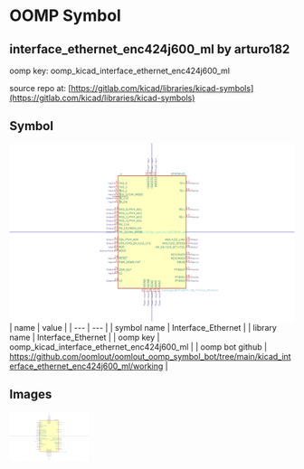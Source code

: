 # OOMP Symbol  
## interface_ethernet_enc424j600_ml  by arturo182  
  
oomp key: oomp_kicad_interface_ethernet_enc424j600_ml  
  
source repo at: [https://gitlab.com/kicad/libraries/kicad-symbols](https://gitlab.com/kicad/libraries/kicad-symbols)  
## Symbol  
  
[![working.png](working_600.png)](working.png)  
| name | value | 
| --- | --- | 
| symbol name | Interface_Ethernet | 
| library name | Interface_Ethernet | 
| oomp key | oomp_kicad_interface_ethernet_enc424j600_ml | 
| oomp bot github | https://github.com/oomlout/oomlout_oomp_symbol_bot/tree/main/kicad_interface_ethernet_enc424j600_ml/working | 
## Images  
  
[![working.png](working_140.png)](working.png)  
